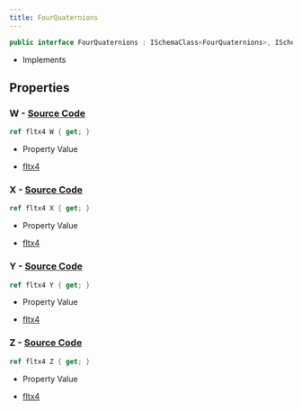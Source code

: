 ```yaml
---
title: FourQuaternions
---
```


```csharp
public interface FourQuaternions : ISchemaClass<FourQuaternions>, ISchemaField, ISchemaClass, INativeHandle
```

- Implements

## Properties

### **W** - [Source Code](https://github.com/swiftly-solution/swiftlys2/blob/main/managed/src/SwiftlyS2.Generated/Schemas/Interfaces/FourQuaternions.cs#L22)

```csharp
ref fltx4 W { get; }
```

- Property Value

- [fltx4](/docs/api/shared/natives/fltx4)

### **X** - [Source Code](https://github.com/swiftly-solution/swiftlys2/blob/main/managed/src/SwiftlyS2.Generated/Schemas/Interfaces/FourQuaternions.cs#L16)

```csharp
ref fltx4 X { get; }
```

- Property Value

- [fltx4](/docs/api/shared/natives/fltx4)

### **Y** - [Source Code](https://github.com/swiftly-solution/swiftlys2/blob/main/managed/src/SwiftlyS2.Generated/Schemas/Interfaces/FourQuaternions.cs#L18)

```csharp
ref fltx4 Y { get; }
```

- Property Value

- [fltx4](/docs/api/shared/natives/fltx4)

### **Z** - [Source Code](https://github.com/swiftly-solution/swiftlys2/blob/main/managed/src/SwiftlyS2.Generated/Schemas/Interfaces/FourQuaternions.cs#L20)

```csharp
ref fltx4 Z { get; }
```

- Property Value

- [fltx4](/docs/api/shared/natives/fltx4)

